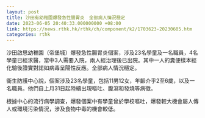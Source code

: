 ```yaml
---
layout: post
title: 沙田有幼稚園爆發急性腸胃炎　全部病人情況穩定
date: 2023-06-05 20:40:33.000000000 +08:00
link: https://news.rthk.hk/rthk/ch/component/k2/1703623-20230605.htm
categories: rthk
---
```


沙田啟思幼稚園（帝堡城）爆發急性腸胃炎個案，涉及23名學童及一名職員，4名學童已經求醫，當中3人需要入院，兩人經治理後已出院。其中一人的糞便樣本經化驗後證實對諾如病毒呈陽性反應。全部病人情況穩定。

衞生防護中心說，個案涉及23名學童，包括11男12女，年齡介乎2至6歲，以及一名職員。他們自上月31日起陸續出現嘔吐、腹瀉和發燒等病徵。

根據中心的流行病學調查，爆發個案中有學童曾於學校嘔吐，爆發較大機會屬人傳人或環境污染情況，涉及食物中毒的機會較低。
